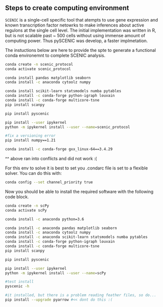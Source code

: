 ## Steps to create computing environment

`SCENIC` is a single-cell specific tool that atempts to use gene expression and known transcription factor netowrks to make inferences about active regulons at the single cell level. The initial implementation was written in R, but is not scalable past ~ 500 cells without using immense amount of computing power. Thus pySCENIC was develop, a faster implmetation.  

The instuctions below are here to provide the spte to generate a functional conda environemnt to complete SCENIC analysis.

```sh
conda create -n scenic_protocol
conda activate scenic_protocol

conda install pandas matplotlib seaborn
conda install -c anaconda cytoolz numpy

conda install scikit-learn statsmodels numba pytables
conda install -c conda-forge python-igraph louvain
conda install -c conda-forge multicore-tsne
pip install scanpy

pip install pyscenic

pip install --user ipykernel
python -m ipykernel install --user --name=scenic_protocol

#fix a versioning error
pip install numpy==1.21

conda install -c conda-forge gxx_linux-64==3.4.29

```

^^ above ran into conflicts and did not work :(

For this env to solve it is best to set you .condarc file is set to a flexible solver. You can do this with:
```sh
conda config --set channel_priority true
```

Now you should be able to install the required software with the following code block.
```sh
conda create -n scPy
conda activate scPy

conda install -c anaconda python=3.6

conda install -c anaconda pandas matplotlib seaborn
conda install -c anaconda cytoolz numpy
conda install -c anaconda scikit-learn statsmodels numba pytables
conda install -c conda-forge python-igraph louvain
conda install -c conda-forge multicore-tsne
pip install scanpy

pip install pyscenic

pip install --user ipykernel
python -m ipykernel install --user --name=scPy

#test install
pyscenic -h

#it installed, but there is a problem reading feather files, so do...
pip install --upgrade pyarrow #<< dont do this :(

```
